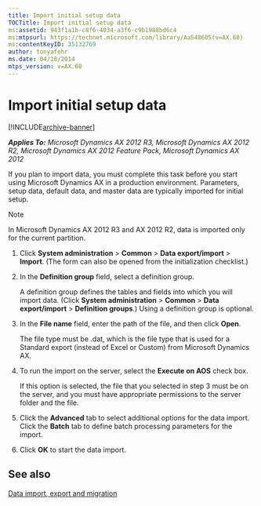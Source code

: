 ```yaml
---
title: Import initial setup data
TOCTitle: Import initial setup data
ms:assetid: 943f1a1b-c8f6-4034-a3f6-c9b1988bd6c4
ms:mtpsurl: https://technet.microsoft.com/library/Aa548605(v=AX.60)
ms:contentKeyID: 35132769
author: tonyafehr
ms.date: 04/18/2014
mtps_version: v=AX.60
---
```


# Import initial setup data 


[!INCLUDE[archive-banner](includes/archive-banner.md)]


_**Applies To:** Microsoft Dynamics AX 2012 R3, Microsoft Dynamics AX 2012 R2, Microsoft Dynamics AX 2012 Feature Pack, Microsoft Dynamics AX 2012_

If you plan to import data, you must complete this task before you start using Microsoft Dynamics AX in a production environment. Parameters, setup data, default data, and master data are typically imported for initial setup.


> [!NOTE]
> <P>In Microsoft Dynamics AX 2012 R3 and AX 2012 R2, data is imported only for the current partition.</P>



1.  Click **System administration** \> **Common** \> **Data export/import** \> **Import**. (The form can also be opened from the initialization checklist.)

2.  In the **Definition group** field, select a definition group.
    
    A definition group defines the tables and fields into which you will import data. (Click **System administration** \> **Common** \> **Data export/import** \> **Definition groups**.) Using a definition group is optional.

3.  In the **File name** field, enter the path of the file, and then click **Open**.
    
    The file type must be .dat, which is the file type that is used for a Standard export (instead of Excel or Custom) from Microsoft Dynamics AX.

4.  To run the import on the server, select the **Execute on AOS** check box.
    
    If this option is selected, the file that you selected in step 3 must be on the server, and you must have appropriate permissions to the server folder and the file.

5.  Click the **Advanced** tab to select additional options for the data import. Click the **Batch** tab to define batch processing parameters for the import.

6.  Click **OK** to start the data import.

## See also

[Data import, export and migration](data-import-export-and-migration.md)

  


